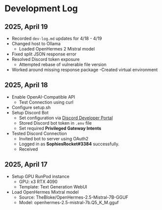 # Development Log

## 2025, April 19
- Recorded `dev-log.md` updates for 4/18 - 4/19
- Changed host to Ollama
  - Loaded OpenHermes 2 Mistral model
- Fixed split JSON response error
- Resolved Discord token exposure
  - Attempted rebase of vulnerable file version
- Worked around missing response package
  -Created virtual environment

## 2025, April 18
- Enable OpenAI-Compatible API
  - Test Connection using curl
- Configure setup.sh
- Setup Discord Bot
  - Set configuration via [Discord Developer Portal](https://discord.com/developers/applications)
  - Stored Discord bot token in `.env` file
  - Set required **Privileged Gateway Intents**
- Tested Discord Connection
  - Invited bot to server using OAuth2
  - Logged in as **SophiesRocket#3384** successfully.
  - Received

## 2025, April 17
- Setup GPU RunPod instance
  - GPU: x3 RTX 4090
  - Template: Text Generation WebUI
- Load OpenHermes Mixtral model
  - Source: TheBloke/OpenHermes-2.5-Mistral-7B-GGUF
  - Model: openhermes-2.5-mistral-7b.Q5_K_M.gguf
